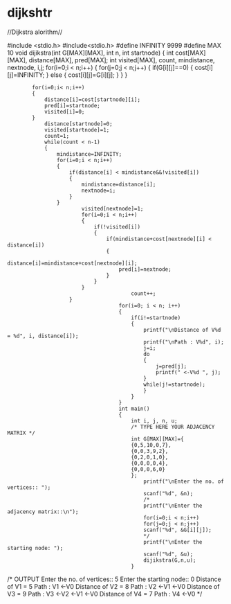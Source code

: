 # dijkshtr

//Dijkstra alorithm//

#include <stdio.h>
#include<stdio.h>
#define INFINITY 9999
#define MAX 10
void dijikstra(int G[MAX][MAX], int n, int startnode)
	{
		int cost[MAX][MAX], distance[MAX], pred[MAX];
		int visited[MAX], count, mindistance, nextnode, i,j;
			for(i=0;i < n;i++)
			{
				for(j=0;j < n;j++)
				{
					if(G[i][j]==0)
					{
						cost[i][j]=INFINITY;
					}
					else
					{
						cost[i][j]=G[i][j];
					}
			}
		}
	
			for(i=0;i< n;i++)
			{
				distance[i]=cost[startnode][i];
				pred[i]=startnode;
				visited[i]=0;
			}
				distance[startnode]=0;
				visited[startnode]=1;
				count=1;
				while(count < n-1)
				{
					mindistance=INFINITY;
					for(i=0;i < n;i++)
					{
						if(distance[i] < mindistance&&!visited[i])
						{
							mindistance=distance[i];
							nextnode=i;
						}
					}
							visited[nextnode]=1;
							for(i=0;i < n;i++)
							{
								if(!visited[i])
								{
									if(mindistance+cost[nextnode][i] < distance[i])
									{
										distance[i]=mindistance+cost[nextnode][i];
										pred[i]=nextnode;
									}
								}
							}
											count++;
						}
										for(i=0; i < n; i++)
									    {
											if(i!=startnode)
											{
												printf("\nDistance of V%d = %d", i, distance[i]);
												printf("\nPath : V%d", i);
												j=i;
												do
												{
													j=pred[j];
													printf(" <-V%d ", j);
                                                }
    											while(j!=startnode);
    											}
											}
										}
										int main()
										{
											int i, j, n, u;
											/* TYPE HERE YOUR ADJACENCY MATRIX */
											int G[MAX][MAX]={
											{0,5,10,0,7},
											{0,0,3,9,2},
											{0,2,0,1,0},
											{0,0,0,0,4},
											{0,0,0,6,0}
											};
												printf("\nEnter the no. of vertices:: ");
												scanf("%d", &n);
												/* 
												printf("\nEnter the adjacency matrix::\n");
												for(i=0;i < n;i++)
												for(j=0;j < n;j++)
												scanf("%d", &G[i][j]);
												*/
												printf("\nEnter the starting node: ");
												scanf("%d", &u);
												dijikstra(G,n,u);
											}
/*
OUTPUT
Enter the no. of vertices:: 5
Enter the starting node:: 0
Distance of V1 = 5
Path : V1 <-V0
Distance of V2 = 8
Path : V2 <-V1 <-V0
Distance of V3 = 9
Path : V3 <-V2 <-V1 <-V0
Distance of V4 = 7
Path : V4 <-V0
*/
